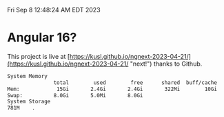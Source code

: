 Fri Sep  8 12:48:24 AM EDT 2023

# Angular 16?


This project is live at [https://kusl.github.io/ngnext-2023-04-21/](https://kusl.github.io/ngnext-2023-04-21/ "next!") thanks to Github.

```bash
System Memory
               total        used        free      shared  buff/cache   available
Mem:            15Gi       2.4Gi       2.4Gi       322Mi        10Gi        12Gi
Swap:          8.0Gi       5.0Mi       8.0Gi
System Storage
781M	.
```
